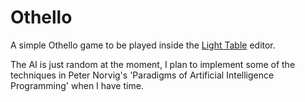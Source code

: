 Othello
=======

A simple Othello game to be played inside the [Light Table](http://www.lighttable.com/) editor.

The AI is just random at the moment, I plan to implement some of the techniques in Peter Norvig's 'Paradigms of Artificial Intelligence Programming' when I have time.
